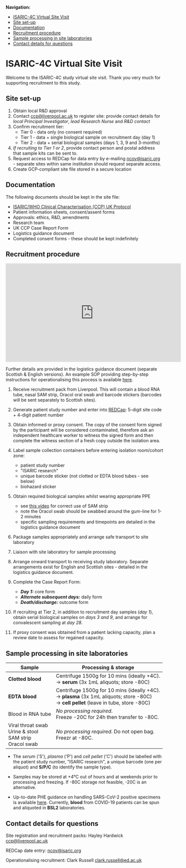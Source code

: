 __Navigation:__ 
* [ISARIC-4C Virtual Site Visit](#isaric-4c-virtual-site-visit)
* [Site set-up](#site-set-up)
* [Documentation](#documentation)
* [Recruitment procedure](#recruitment-procedure)
* [Sample processing in site laboratories](#sample-processing-in-site-laboratories)
* [Contact details for questions](#contact-details-for-questions)

# ISARIC-4C Virtual Site Visit

Welcome to the ISARIC-4C study virtual site visit. Thank you very much for supporting recruitment to this study.

## Site set-up

1. Obtain local R&D approval
1. Contact [ccp@liverpool.ac.uk](ccp@liverpool.ac.uk) to register site: provide contact details for *local Principal Investigator*, *lead Research Nurse* and *R&D contact*
1. Confirm recruitment tier:
    - Tier 0 - data only (no consent required)
    - Tier 1 - data + single biological sample on recruitment day (day 1)
    - Tier 2 - data + serial biological samples (days 1, 3, 9 and 3-months)
1. *If recruiting to Tier 1 or 2*, provide contact person and postal address that sample kits can be sent to.
1. Request access to REDCap for data entry by e-mailing [ncov@isaric.org](ncov@isaric.org) - separate sites within same institution should request separate access.
1. Create GCP-compliant site file stored in a secure location

## Documentation

The following documents should be kept in the site file:

- [ISARIC/WHO Clinical Characterisation (CCP) UK Protocol](https://isaric.tghn.org/UK-CCP/)
- Patient information sheets, consent/assent forms
- Approvals: ethics, R&D, amendments
- Research team
- UK CCP Case Report Form
- Logistics guidance document
- Completed consent forms - these should be kept indefinitely

## Recruitment procedure

<iframe width="560" height="315" src="https://www.youtube.com/embed/72gEEeHhhLY" frameborder="0" allow="accelerometer; autoplay; encrypted-media; gyroscope; picture-in-picture" allowfullscreen></iframe>

Further details are provided in the logistics guidance document (separate Scottish & English versions). An example SOP providing step-by-step instructions for operationalising this process is available [here](./ridu_sop_v1.5.pdf).

1. Receive recruitment pack from Liverpool. This will contain a blood RNA tube, nasal SAM strip, Oracol oral swab and barcode stickers (barcodes will be sent separately to Scottish sites).

2. Generate patient study number and enter into [REDCap](https://ncov.medsci.ox.ac.uk/): 5-digit site code + 4-digit patient number

3. Obtain informed or proxy consent. The copy of the consent form signed by the participant will be considered contaminated, therefore ask an independent healthcare worker to witness the signed form and then complete the witness section of a fresh copy outside the isolation area.

4. Label sample collection containers before entering isolation room/cohort zone:
    - patient study number
    - "ISARIC research"
    - unique barcode sticker (not clotted or EDTA blood tubes - see below)
    - biohazard sticker

5. Obtain required biological samples whilst wearing appropriate PPE
    - see [this video](https://www.jove.com/video/56413/absorption-nasal-bronchial-fluids-precision-sampling-human) for correct use of SAM strip
    - note the Oracol swab should be swabbed around the gum-line for 1-2 minutes
    - specific sampling requirements and timepoints are detailed in the logistics guidance document

6. Package samples appropriately and arrange safe transport to site laboratory

7. Liaison with site laboratory for sample processing

8. Arrange onward transport to receiving study laboratory. Separate arrangements exist for English and Scottish sites - detailed in the logistics guidance document.

9. Complete the Case Report Form:
    * ***Day 1:*** core form
    * ***Alternate subsequent days:*** daily form
    * ***Death/discharge:*** outcome form

10. If recruiting at Tier 2, in addition to recruitment day samples (*day 1*), obtain serial biological samples on *days 3 and 9*, and arrange for convalescent sampling at *day 28*.

11. If proxy consent was obtained from a patient lacking capacity, plan a review date to assess for regained capacity.

## Sample processing in site laboratories

| Sample | Processing & storage | 
| -------- | -------- | 
| **Clotted blood** | Centrifuge 1500g for 10 mins (ideally +4C). <br> &rightarrow; **serum** (3x 1mL aliquots; store -80C)|
| **EDTA blood** | Centrifuge 1500g for 10 mins (ideally +4C). <br> &rightarrow; **plasma** (3x 1mL aliquots; store -80C) <br> &rightarrow; **cell pellet** (leave in tube, store -80C) |
| Blood in RNA tube | *No processing required*. <br> Freeze -20C for 24h then transfer to -80C.|
| Viral throat swab <br> Urine & stool <br> SAM strip <br> Oracol swab  | *No processing required*. Do not open bag. <br> Freezr at -80C.     | 

   * The *serum* ('S'), *plasma* ('P') and *cell pellet* ('C') should  be labelled with the patient study number, "ISARIC research", a unique barcode (one per aliquot) and **S/P/C** (to identify the sample type).

   * Samples may be stored at +4°C out of hours and at weekends prior to processing and freezing. If -80C storage not feasible, -20C is an alternative.

   * Up-to-date PHE guidance on handling SARS-CoV-2 positive specimens is available [here](https://www.gov.uk/government/publications/wuhan-novel-coronavirus-guidance-for-clinical-diagnostic-laboratories/wuhan-novel-coronavirus-handling-and-processing-of-laboratory-specimens). Currently, **blood** from COVID-19 patients can be spun and aliquoted in **BSL2** laboratories.

## Contact details for questions

Site registration and recruitment packs: Hayley Hardwick [ccp@liverpool.ac.uk](mailto:ccp@liverpool.ac.uk)

REDCap date entry: [ncov@isaric.org](ncov@isaric.org)

Operationalising recruitment: Clark Russell [clark.russell@ed.ac.uk](mailto:clark.russell@ed.ac.uk)
